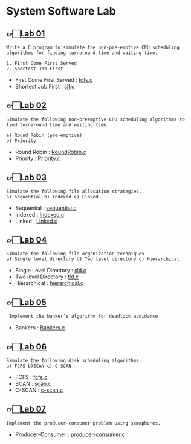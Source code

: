# System Software Lab

## 👉🏻[Lab 01](/Lab-01/)

    Write a C program to simulate the non-pre-emptive CPU scheduling algorithms for finding turnaround time and waiting time.

    1. First Come First Served
    2. Shortest Job First

-   First Come First Served : [fcfs.c](/Lab-01/fcfs.c)
-   Shortest Job First : [sjf.c](/Lab-01/sjf.c)

## 👉🏻[Lab 02](/Lab-02/)

    Simulate the following non-preemptive CPU scheduling algorithms to find turnaround time and waiting time.

    a) Round Robin (pre-emptive)
    b) Priority

-   Round Robin : [RoundRobin.c](/Lab-02/RoundRobin.c)
-   Priority : [Priority.c](/Lab-02/Priority.c)

## 👉🏻[Lab 03](/Lab-03/)

    Simulate the following file allocation strategies.
    a) Sequential b) Indexed c) Linked

-   Sequential : [sequential.c](/Lab-03/sequential.c)
-   Indexed : [Indexed.c](/Lab-03/indexed.c)
-   Linked : [Linked.c](/Lab-03/linked.c)

## 👉🏻[Lab 04](/Lab-04/)

    Simulate the following file organization techniques
    a) Single level directory b) Two level directory c) Hierarchical

-   Single Level Directory : [sld.c](/Lab-04/sld.c)
-   Two level Directory : [tld.c](/Lab-04/tld.c)
-   Hierarchical : [hierarchical.c](/Lab-04/hierarchical.c)

## 👉🏻[Lab 05](/Lab-05/)

     Implement the banker’s algorithm for deadlock avoidance

-   Bankers : [Bankers.c](/Lab-05/bankers.c)

## 👉🏻[Lab 06](/Lab-06/)

    Simulate the following disk scheduling algorithms.
    a) FCFS b)SCAN c) C-SCAN

-   FCFS : [fcfs.c](/Lab-06/fcfs.c)
-   SCAN : [scan.c](/Lab-06/scan.c)
-   C-SCAN : [c-scan.c](/Lab-06/c-scan.c)

## 👉🏻[Lab 07](/Lab-07/)

    Implement the producer-consumer problem using semaphores.

-   Producer-Consumer : [producer-consumer.c](/Lab-07/producer-consumer.c)

